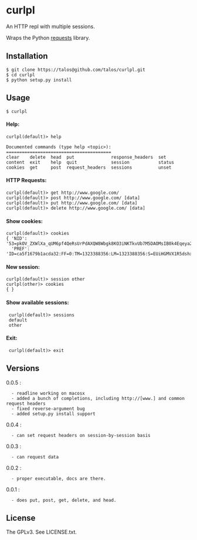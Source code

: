 # curlpl

An HTTP repl with multiple sessions.

Wraps the Python [requests](http://pypi.python.org/pypi/requests) library.

## Installation

    $ git clone https://talos@github.com/talos/curlpl.git
    $ cd curlpl
    $ python setup.py install

## Usage

    $ curlpl

#### Help:

    curlpl(default)> help

    Documented commands (type help <topic>):
    ========================================
    clear    delete  head  put              response_headers  set   
    content  exit    help  quit             session           status
    cookies  get     post  request_headers  sessions          unset 

#### HTTP Requests:

    curlpl(default)> get http://www.google.com/
    curlpl(default)> post http://www.google.com/ [data]
    curlpl(default)> put http://www.google.com/ [data]
    curlpl(default)> delete http://www.google.com/ [data]

#### Show cookies:

    curlpl(default)> cookies
    { 'NID': '53=pkOV_ZXWlXa_qUM6pf4QeRsUrPdAXQW8Wbgk8KO3iNKTkvUb7M5DAOMsIB0k4Eqeya2Q_vM2hfjFOiAisa8yVpQptw_GAI_mxM7QHe3UeBVgaAsoL3cU3PUH979wRyTC',
      'PREF': 'ID=ca5f1679b1acda32:FF=0:TM=1323388356:LM=1323388356:S=EUiHGMVX1R5dshxv'}

#### New session:

    curlpl(default)> session other
    curlpl(other)> cookies
    { }

#### Show available sessions:

     curlpl(default)> sessions
     default
     other

#### Exit:

     curlpl(default)> exit

## Versions

0.0.5 :

      - readline working on macosx
      - added a bunch of completions, including http://[www.] and common request headers
      - fixed reverse-argument bug
      - added setup.py install support

0.0.4 :

      - can set request headers on session-by-session basis

0.0.3 :

      - can request data

0.0.2 :

      - proper executable, docs are there.

0.0.1 :

      - does put, post, get, delete, and head.

## License

The GPLv3.  See LICENSE.txt.